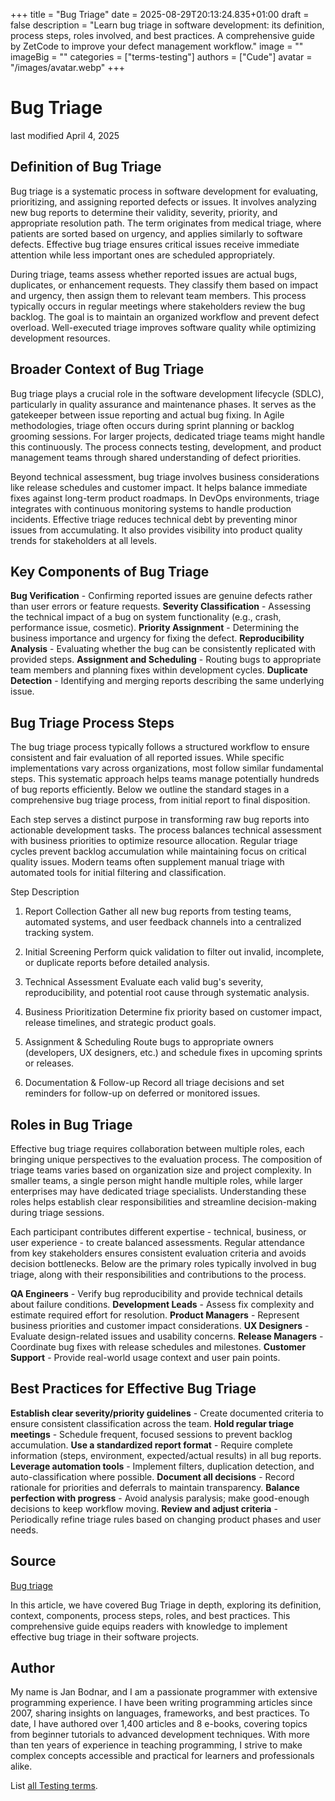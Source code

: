 +++
title = "Bug Triage"
date = 2025-08-29T20:13:24.835+01:00
draft = false
description = "Learn bug triage in software development: its definition, process steps, roles involved, and best practices. A comprehensive guide by ZetCode to improve your defect management workflow."
image = ""
imageBig = ""
categories = ["terms-testing"]
authors = ["Cude"]
avatar = "/images/avatar.webp"
+++

# Bug Triage

last modified April 4, 2025

## Definition of Bug Triage

Bug triage is a systematic process in software development for evaluating, 
prioritizing, and assigning reported defects or issues. It involves analyzing 
new bug reports to determine their validity, severity, priority, and appropriate 
resolution path. The term originates from medical triage, where patients are 
sorted based on urgency, and applies similarly to software defects. Effective 
bug triage ensures critical issues receive immediate attention while less 
important ones are scheduled appropriately.

During triage, teams assess whether reported issues are actual bugs, duplicates, 
or enhancement requests. They classify them based on impact and urgency, then 
assign them to relevant team members. This process typically occurs in regular 
meetings where stakeholders review the bug backlog. The goal is to maintain an 
organized workflow and prevent defect overload. Well-executed triage improves 
software quality while optimizing development resources.

## Broader Context of Bug Triage

Bug triage plays a crucial role in the software development lifecycle (SDLC), 
particularly in quality assurance and maintenance phases. It serves as the 
gatekeeper between issue reporting and actual bug fixing. In Agile 
methodologies, triage often occurs during sprint planning or backlog grooming 
sessions. For larger projects, dedicated triage teams might handle this 
continuously. The process connects testing, development, and product management 
teams through shared understanding of defect priorities.

Beyond technical assessment, bug triage involves business considerations like 
release schedules and customer impact. It helps balance immediate fixes against 
long-term product roadmaps. In DevOps environments, triage integrates with 
continuous monitoring systems to handle production incidents. Effective triage 
reduces technical debt by preventing minor issues from accumulating. It also 
provides visibility into product quality trends for stakeholders at all levels.

## Key Components of Bug Triage

**Bug Verification** - Confirming reported issues are genuine 
defects rather than user errors or feature requests.
**Severity Classification** - Assessing the technical impact of 
a bug on system functionality (e.g., crash, performance issue, cosmetic).
**Priority Assignment** - Determining the business importance 
and urgency for fixing the defect.
**Reproducibility Analysis** - Evaluating whether the bug can 
be consistently replicated with provided steps.
**Assignment and Scheduling** - Routing bugs to appropriate 
team members and planning fixes within development cycles.
**Duplicate Detection** - Identifying and merging reports 
describing the same underlying issue.

## Bug Triage Process Steps

The bug triage process typically follows a structured workflow to ensure 
consistent and fair evaluation of all reported issues. While specific 
implementations vary across organizations, most follow similar fundamental 
steps. This systematic approach helps teams manage potentially hundreds of bug 
reports efficiently. Below we outline the standard stages in a comprehensive 
bug triage process, from initial report to final disposition.

Each step serves a distinct purpose in transforming raw bug reports into 
actionable development tasks. The process balances technical assessment with 
business priorities to optimize resource allocation. Regular triage cycles 
prevent backlog accumulation while maintaining focus on critical quality 
issues. Modern teams often supplement manual triage with automated tools for 
initial filtering and classification.

Step
Description

1. Report Collection
Gather all new bug reports from testing teams, automated systems, and user 
feedback channels into a centralized tracking system.

2. Initial Screening
Perform quick validation to filter out invalid, incomplete, or duplicate 
reports before detailed analysis.

3. Technical Assessment
Evaluate each valid bug's severity, reproducibility, and potential root 
cause through systematic analysis.

4. Business Prioritization
Determine fix priority based on customer impact, release timelines, and 
strategic product goals.

5. Assignment &amp; Scheduling
Route bugs to appropriate owners (developers, UX designers, etc.) and 
schedule fixes in upcoming sprints or releases.

6. Documentation &amp; Follow-up
Record all triage decisions and set reminders for follow-up on deferred or 
monitored issues.

## Roles in Bug Triage

Effective bug triage requires collaboration between multiple roles, each 
bringing unique perspectives to the evaluation process. The composition of 
triage teams varies based on organization size and project complexity. In 
smaller teams, a single person might handle multiple roles, while larger 
enterprises may have dedicated triage specialists. Understanding these roles 
helps establish clear responsibilities and streamline decision-making during 
triage sessions.

Each participant contributes different expertise - technical, business, or user 
experience - to create balanced assessments. Regular attendance from key 
stakeholders ensures consistent evaluation criteria and avoids decision 
bottlenecks. Below are the primary roles typically involved in bug triage, 
along with their responsibilities and contributions to the process.

**QA Engineers** - Verify bug reproducibility and provide 
technical details about failure conditions.
**Development Leads** - Assess fix complexity and estimate 
required effort for resolution.
**Product Managers** - Represent business priorities and 
customer impact considerations.
**UX Designers** - Evaluate design-related issues and 
usability concerns.
**Release Managers** - Coordinate bug fixes with release 
schedules and milestones.
**Customer Support** - Provide real-world usage context and 
user pain points.

## Best Practices for Effective Bug Triage

**Establish clear severity/priority guidelines** - Create 
documented criteria to ensure consistent classification across the team.
**Hold regular triage meetings** - Schedule frequent, focused 
sessions to prevent backlog accumulation.
**Use a standardized report format** - Require complete 
information (steps, environment, expected/actual results) in all bug reports.
**Leverage automation tools** - Implement filters, 
duplication detection, and auto-classification where possible.
**Document all decisions** - Record rationale for priorities 
and deferrals to maintain transparency.
**Balance perfection with progress** - Avoid analysis 
paralysis; make good-enough decisions to keep workflow moving.
**Review and adjust criteria** - Periodically refine triage 
rules based on changing product phases and user needs.

## Source

[Bug triage](https://en.wikipedia.org/wiki/Bug_triage)

In this article, we have covered Bug Triage in depth, exploring its definition, 
context, components, process steps, roles, and best practices. This 
comprehensive guide equips readers with knowledge to implement effective bug 
triage in their software projects.

## Author

My name is Jan Bodnar, and I am a passionate programmer with extensive 
programming experience. I have been writing programming articles since 2007, 
sharing insights on languages, frameworks, and best practices. To date, I have 
authored over 1,400 articles and 8 e-books, covering topics from beginner 
tutorials to advanced development techniques. With more than ten years of 
experience in teaching programming, I strive to make complex concepts accessible 
and practical for learners and professionals alike.

List [all Testing terms](/all/#terms-test).